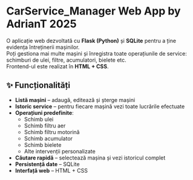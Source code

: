 # CarService_Manager Web App by AdrianT 2025
O aplicație web dezvoltată cu **Flask (Python)** și **SQLite** pentru a ține evidența întreținerii mașinilor.  
Poți gestiona mai multe mașini și înregistra toate operațiunile de service: schimburi de ulei, filtre, acumulatori, bielete etc.  
Frontend-ul este realizat în **HTML + CSS**.

## ✨ Funcționalități
- **Listă mașini** – adaugă, editează și șterge mașini
- **Istoric service** – pentru fiecare mașină vezi toate lucrările efectuate
- **Operațiuni predefinite**:
  - Schimb ulei
  - Schimb filtru aer
  - Schimb filtru motorină
  - Schimb acumulator
  - Schimb bielete
  - Alte intervenții personalizate
- **Căutare rapidă** – selectează mașina și vezi istoricul complet
- **Persistență date** – SQLite
- **Interfață web** – HTML + CSS



![]()